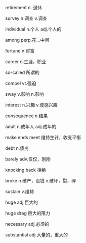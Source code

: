 retirement		n. 退休

survey		n.调查 v.调查

individual		n.个人 adj.个人的

among		perp.在...中间

fortune			n.财富

career			n.生涯，职业

so-called		所谓的

compel			vt.强迫

sway		v.影响 n.影响

interest	n.兴趣 v.使感兴趣

consequence		n.结果

adult		n.成年人 adj.成年的

make ends meet 		维持生计，收支平衡

debt		n.债务

barely		adv.仅仅，刚刚

knocking back		拒绝

broke		n.破产，没钱 v.破坏，裂，碎

sustain		v.维持

huge	adj.巨大的

huge drag	巨大的阻力

necessary		adj.必须的

substantial		adj.大量的，重大的